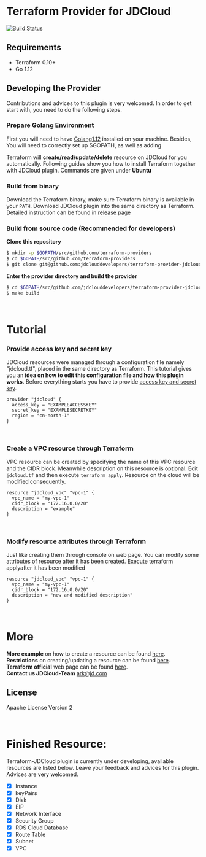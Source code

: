 Terraform Provider for JDCloud
==================

[![Build Status](https://travis-ci.com/jdclouddevelopers/terraform-provider-jdcloud.svg?branch=master)](https://travis-ci.com/jdclouddevelopers/terraform-provider-jdcloud)


## Requirements

* Terraform 0.10+
* Go 1.12

## Developing the Provider

Contributions and advices to this plugin is very welcomed. In order to get start with, you 
need to do the following steps.

### Prepare Golang Environment

First you will need to have [Golang1.12](https://golang.org/dl/) installed on your machine. Besides, 
You will need to correctly set up $GOPATH, as well as adding    

Terraform will **create/read/update/delete** resource on JDCloud for you automatically. Following guides
show you how to install Terraform together with JDCloud plugin. Commands are given under **Ubuntu**
<br>

### Build from binary

Download the Terraform binary, make sure Terraform binary is available in your `PATH`.
Download JDCloud plugin into the same directory as Terraform. Detailed instruction can be found in [release page](https://github.com/XiaohanLiang/terraform-provider-jdcloud/releases/edit/v0.1-beta)
<br>

### Build from source code (Recommended for developers)

**Clone this repository**

```sh
$ mkdir -p $GOPATH/src/github.com/terraform-providers
$ cd $GOPATH/src/github.com/terraform-providers
$ git clone git@github.com:jdclouddevelopers/terraform-provider-jdcloud
```

**Enter the provider directory and build the provider**

```sh
$ cd $GOPATH/src/github.com/jdclouddevelopers/terraform-provider-jdcloud
$ make build
```
<br>

# Tutorial

### Provide access key and secret key

JDCloud resources were managed through a configuration file namely "jdcloud.tf", placed in the same directory as Terraform.
This tutorial gives you an **idea on how to edit this configuration file and how this plugin works**.
Before everything starts you have to provide [access key and secret key](https://docs.jdcloud.com/cn/account-management/accesskey-management).

```hcl
provider "jdcloud" {
  access_key = "EXAMPLEACCESSKEY"
  secret_key = "EXAMPLESECRETKEY"
  region = "cn-north-1"
}
```
<br>

### Create a VPC resource through Terraform
VPC resource can be created by specifying the name of this VPC resource and the CIDR block. Meanwhile description on this resource is optional. Edit `jdcloud.tf` and then execute `terraform apply`. Resource on the cloud will be modified consequently.
```hcl
resource "jdcloud_vpc" "vpc-1" {
  vpc_name = "my-vpc-1"
  cidr_block = "172.16.0.0/20"
  description = "example"
}
```
<br>

### Modify resource attributes through Terraform
Just like creating them through console on web page. You can modify some attributes of resource after it has been created. Execute terraform applyafter it has been modified
```hcl
resource "jdcloud_vpc" "vpc-1" {
  vpc_name = "my-vpc-1"
  cidr_block = "172.16.0.0/20"
  description = "new and modified description"
}
```
<br>



# More
**More example** on how to create a resource can be found [here](https://github.com/XiaohanLiang/terraform-provider-jdcloud/blob/master/example/main.tf).  
**Restrictions** on creating/updating a resource can be found [here](https://docs.jdcloud.com/cn/).  
**Terraform official** web page can be found [here](https://www.terraform.io/intro/index.html).  
**Contact us JDCloud-Team** <ark@jd.com>

## License

Apache License Version 2


<br>

# Finished Resource:

Terraform-JDCloud plugin is currently under developing, available resources are listed
below. Leave your feedback and advices for this plugin. Advices are very welcomed.

- [x] Instance
- [x] keyPairs
- [x] Disk
- [x] EIP
- [x] Network Interface
- [x] Security Group
- [x] RDS Cloud Database
- [x] Route Table
- [x] Subnet
- [x] VPC